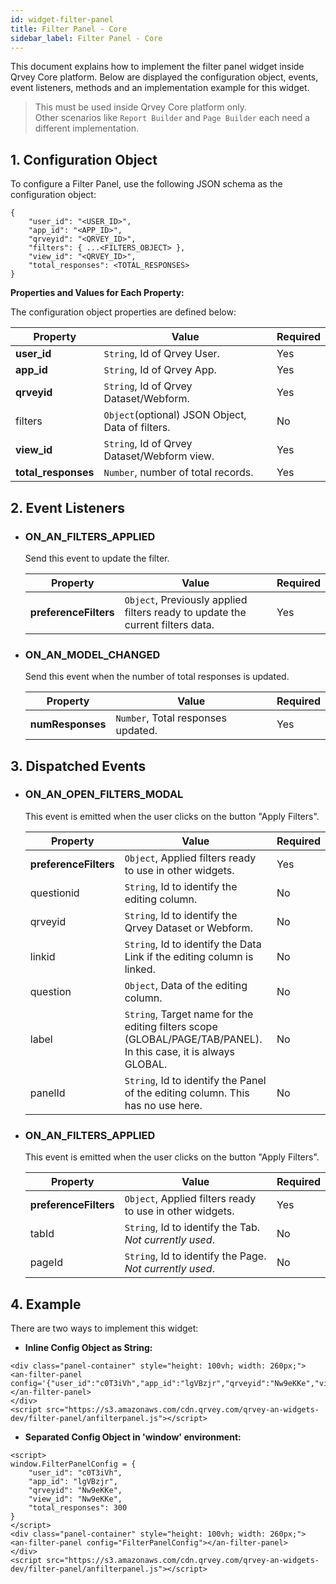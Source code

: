 ```yaml
---
id: widget-filter-panel
title: Filter Panel - Core
sidebar_label: Filter Panel - Core
---
```


This document explains how to implement the filter panel widget inside Qrvey Core platform.
Below are displayed the configuration object, events, event listeners, methods and an implementation example for this widget.

> This must be used inside Qrvey Core platform only. <br/>Other scenarios like `Report Builder` and `Page Builder` each need a different implementation.


## 1. Configuration Object
To configure a Filter Panel, use the following JSON schema as the configuration object:
```
{
    "user_id": "<USER_ID>",
    "app_id": "<APP_ID>",
    "qrveyid": "<QRVEY_ID>",
    "filters": { ...<FILTERS_OBJECT> },
    "view_id": "<QRVEY_ID>",
    "total_responses": <TOTAL_RESPONSES>
}
```

**Properties and Values for Each Property:**

The configuration object properties are defined below:

| **Property** | **Value** | **Required** |
|---|---|---|
| **user_id** | `String`, Id of Qrvey User. | Yes |
| **app_id** | `String`, Id of Qrvey App. | Yes |
| **qrveyid** | `String`, Id of Qrvey Dataset/Webform. | Yes |
| filters | `Object`(optional) JSON Object, Data of filters. | No |
| **view_id** | `String`, Id of Qrvey Dataset/Webform view. | Yes |
| **total_responses** | `Number`, number of total records. | Yes |


## 2. Event Listeners

* ### ON_AN_FILTERS_APPLIED
    Send this event to update the filter.

    | Property   | Value                                                                                            | Required |
    |------------|--------------------------------------------------------------------------------------------------|----------|
    | **preferenceFilters** | `Object`, Previously applied filters ready to update the current filters data. | Yes      |

* ### ON_AN_MODEL_CHANGED
    Send this event when the number of total responses is updated.

    | Property   | Value                                                                                            | Required |
    |------------|--------------------------------------------------------------------------------------------------|----------|
    | **numResponses** | `Number`, Total responses updated. | Yes      |



## 3. Dispatched Events

* ### ON_AN_OPEN_FILTERS_MODAL
    This event is emitted when the user clicks on the button "Apply Filters".

    | Property   | Value                                                                                            | Required |
    |------------|--------------------------------------------------------------------------------------------------|----------|
    | **preferenceFilters** | `Object`, Applied filters ready to use in other widgets. | Yes      |
    | questionid | `String`, Id to identify the editing column. | No      |
    | qrveyid | `String`, Id to identify the Qrvey Dataset or Webform. | No      |
    | linkid | `String`, Id to identify the Data Link if the editing column is linked. | No      |
    | question | `Object`, Data of the editing column. | No      |
    | label | `String`, Target name for the editing filters scope (GLOBAL/PAGE/TAB/PANEL). In this case, it is always GLOBAL. | No      |
    | panelId | `String`, Id to identify the Panel of the editing column. This has no use here. | No      |

* ### ON_AN_FILTERS_APPLIED
    This event is emitted when the user clicks on the button "Apply Filters".

    | Property   | Value                                                                                            | Required |
    |------------|--------------------------------------------------------------------------------------------------|----------|
    | **preferenceFilters** | `Object`, Applied filters ready to use in other widgets. | Yes      |
    | tabId | `String`, Id to identify the Tab. _Not currently used_. | No      |
    | pageId | `String`, Id to identify the Page. _Not currently used_. | No      |

## 4. Example
There are two ways to implement this widget:

* **Inline Config Object as String:**
```
<div class="panel-container" style="height: 100vh; width: 260px;">
<an-filter-panel config='{"user_id":"c0T3iVh","app_id":"lgVBzjr","qrveyid":"Nw9eKKe","view_id":"Nw9eKKe","total_responses":300}'></an-filter-panel>
</div>
<script src="https://s3.amazonaws.com/cdn.qrvey.com/qrvey-an-widgets-dev/filter-panel/anfilterpanel.js"></script>
```
* **Separated Config Object in 'window' environment:**
```
<script>
window.FilterPanelConfig = {
    "user_id": "c0T3iVh",
    "app_id": "lgVBzjr",
    "qrveyid": "Nw9eKKe",
    "view_id": "Nw9eKKe",
    "total_responses": 300
}
</script>
<div class="panel-container" style="height: 100vh; width: 260px;">
<an-filter-panel config="FilterPanelConfig"></an-filter-panel>
</div>
<script src="https://s3.amazonaws.com/cdn.qrvey.com/qrvey-an-widgets-dev/filter-panel/anfilterpanel.js"></script>
```